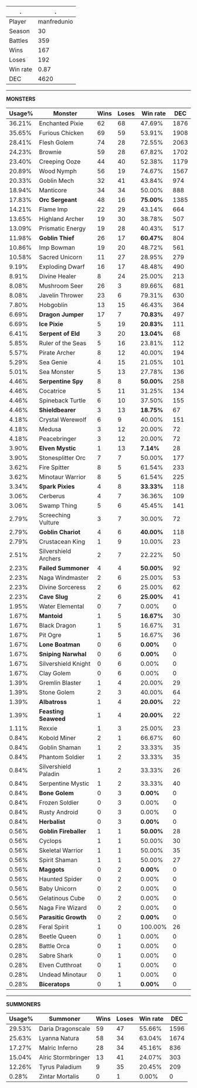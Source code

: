 .|.
|-|-
Player|manfredunio
Season|30
Battles|359
Wins|167
Loses|192
Win rate|0.87
DEC|4620

---
**MONSTERS**

Usage%|Monster|Wins|Loses|Win rate|DEC|
-|-|-|-|-|-|
36.21%|Enchanted Pixie|62|68|47.69%|1876|
35.65%|Furious Chicken|69|59|53.91%|1908|
28.41%|Flesh Golem|74|28|72.55%|2063|
24.23%|Brownie|59|28|67.82%|1702|
23.40%|Creeping Ooze|44|40|52.38%|1179|
20.89%|Wood Nymph|56|19|74.67%|1567|
20.33%|Goblin Mech|32|41|43.84%|974|
18.94%|Manticore|34|34|50.00%|888|
17.83%|**Orc Sergeant**|48|16|**75.00%**|1385|
14.21%|Flame Imp|22|29|43.14%|664|
13.65%|Highland Archer|19|30|38.78%|507|
13.09%|Prismatic Energy|19|28|40.43%|517|
11.98%|**Goblin Thief**|26|17|**60.47%**|804|
10.86%|Imp Bowman|19|20|48.72%|561|
10.58%|Sacred Unicorn|11|27|28.95%|279|
9.19%|Exploding Dwarf|16|17|48.48%|490|
8.91%|Divine Healer|8|24|25.00%|213|
8.08%|Mushroom Seer|26|3|89.66%|681|
8.08%|Javelin Thrower|23|6|79.31%|630|
7.80%|Hobgoblin|13|15|46.43%|364|
6.69%|**Dragon Jumper**|17|7|**70.83%**|497|
6.69%|**Ice Pixie**|5|19|**20.83%**|111|
6.41%|**Serpent of Eld**|3|20|**13.04%**|68|
5.85%|Ruler of the Seas|5|16|23.81%|112|
5.57%|Pirate Archer|8|12|40.00%|194|
5.29%|Sea Genie|4|15|21.05%|101|
5.01%|Sea Monster|5|13|27.78%|136|
4.46%|**Serpentine Spy**|8|8|**50.00%**|258|
4.46%|Cocatrice|5|11|31.25%|134|
4.46%|Spineback Turtle|6|10|37.50%|155|
4.46%|**Shieldbearer**|3|13|**18.75%**|67|
4.18%|Crystal Werewolf|6|9|40.00%|151|
4.18%|Medusa|3|12|20.00%|72|
4.18%|Peacebringer|3|12|20.00%|72|
3.90%|**Elven Mystic**|1|13|**7.14%**|28|
3.90%|Stonesplitter Orc|7|7|50.00%|177|
3.62%|Fire Spitter|8|5|61.54%|233|
3.62%|Minotaur Warrior|8|5|61.54%|225|
3.34%|**Spark Pixies**|4|8|**33.33%**|118|
3.06%|Cerberus|4|7|36.36%|109|
3.06%|Swamp Thing|5|6|45.45%|141|
2.79%|Screeching Vulture|3|7|30.00%|72|
2.79%|**Goblin Chariot**|4|6|**40.00%**|118|
2.79%|Crustacean King|1|9|10.00%|23|
2.51%|Silvershield Archers|2|7|22.22%|50|
2.23%|**Failed Summoner**|4|4|**50.00%**|92|
2.23%|Naga Windmaster|2|6|25.00%|53|
2.23%|Divine Sorceress|2|6|25.00%|62|
2.23%|**Cave Slug**|2|6|**25.00%**|41|
1.95%|Water Elemental|0|7|0.00%|0|
1.67%|**Mantoid**|1|5|**16.67%**|30|
1.67%|Black Dragon|1|5|16.67%|31|
1.67%|Pit Ogre|1|5|16.67%|36|
1.67%|**Lone Boatman**|0|6|**0.00%**|0|
1.67%|**Sniping Narwhal**|0|6|**0.00%**|0|
1.67%|Silvershield Knight|0|6|0.00%|0|
1.67%|Clay Golem|0|6|0.00%|0|
1.39%|Gremlin Blaster|1|4|20.00%|29|
1.39%|Stone Golem|2|3|40.00%|64|
1.39%|**Albatross**|1|4|**20.00%**|22|
1.39%|**Feasting Seaweed**|1|4|**20.00%**|22|
1.11%|Rexxie|1|3|25.00%|23|
0.84%|Kobold Miner|2|1|66.67%|60|
0.84%|Goblin Shaman|1|2|33.33%|35|
0.84%|Phantom Soldier|1|2|33.33%|35|
0.84%|Silvershield Paladin|1|2|33.33%|26|
0.84%|Serpentine Mystic|1|2|33.33%|40|
0.84%|**Bone Golem**|0|3|**0.00%**|0|
0.84%|Frozen Soldier|0|3|0.00%|0|
0.84%|Rusty Android|0|3|0.00%|0|
0.84%|**Herbalist**|0|3|**0.00%**|0|
0.56%|**Goblin Fireballer**|1|1|**50.00%**|28|
0.56%|Cyclops|1|1|50.00%|30|
0.56%|Skeletal Warrior|1|1|50.00%|35|
0.56%|Spirit Shaman|1|1|50.00%|27|
0.56%|**Maggots**|0|2|**0.00%**|0|
0.56%|Haunted Spider|0|2|0.00%|0|
0.56%|Baby Unicorn|0|2|0.00%|0|
0.56%|Gelatinous Cube|0|2|0.00%|0|
0.56%|Naga Fire Wizard|0|2|0.00%|0|
0.56%|**Parasitic Growth**|0|2|**0.00%**|0|
0.28%|Feral Spirit|1|0|100.00%|26|
0.28%|Beetle Queen|0|1|0.00%|0|
0.28%|Battle Orca|0|1|0.00%|0|
0.28%|Sabre Shark|0|1|0.00%|0|
0.28%|Elven Cutthroat|0|1|0.00%|0|
0.28%|Undead Minotaur|0|1|0.00%|0|
0.28%|**Biceratops**|0|1|**0.00%**|0|

---
**SUMMONERS**

Usage%|Summoner|Wins|Loses|Win rate|DEC|
-|-|-|-|-|-|
29.53%|Daria Dragonscale|59|47|55.66%|1596|
25.63%|Lyanna Natura|58|34|63.04%|1674|
17.27%|Malric Inferno|28|34|45.16%|836|
15.04%|Alric Stormbringer|13|41|24.07%|303|
12.26%|Tyrus Paladium|9|35|20.45%|209|
0.28%|Zintar Mortalis|0|1|0.00%|0|
